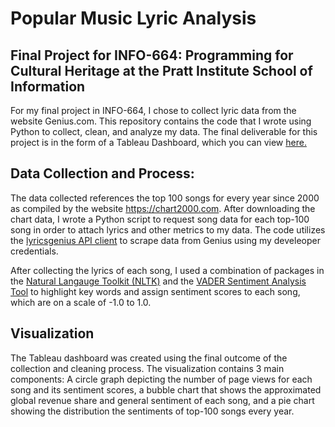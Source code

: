 # Popular Music Lyric Analysis

## Final Project for INFO-664: Programming for Cultural Heritage at the Pratt Institute School of Information

For my final project in INFO-664, I chose to collect lyric data from the website Genius.com. This repository contains the code that I wrote using Python to collect, clean, and analyze my data. The final deliverable for this project is in the form of a Tableau Dashboard, which you can view [here.](https://public.tableau.com/app/profile/kailen.santos3222/viz/Top100LyricalAnalysis/Dashboard1?publish=yes) 

## Data Collection and Process:

The data collected references the top 100 songs for every year since 2000 as compiled by the website https://chart2000.com. After downloading the chart data, I wrote a Python script to request song data for each top-100 song in order to attach lyrics and other metrics to my data. The code utilizes the [lyricsgenius API client](https://lyricsgenius.readthedocs.io/en/master/) to scrape data from Genius using my develeoper credentials.

After collecting the lyrics of each song, I used a combination of packages in the [Natural Langauge Toolkit (NLTK)](https://www.nltk.org) and the [VADER Sentiment Analysis Tool](https://github.com/cjhutto/vaderSentiment) to highlight key words and assign sentiment scores to each song, which are on a scale of -1.0 to 1.0. 

## Visualization

The Tableau dashboard was created using the final outcome of the collection and cleaning process. The visualization contains 3 main components: A circle graph depicting the number of page views for each song and its sentiment scores, a bubble chart that shows the approximated global revenue share and general sentiment of each song, and a pie chart showing the distribution the sentiments of top-100 songs every year.
